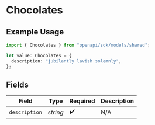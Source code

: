 # Chocolates

## Example Usage

```typescript
import { Chocolates } from "openapi/sdk/models/shared";

let value: Chocolates = {
  description: "jubilantly lavish solemnly",
};
```

## Fields

| Field              | Type               | Required           | Description        |
| ------------------ | ------------------ | ------------------ | ------------------ |
| `description`      | *string*           | :heavy_check_mark: | N/A                |